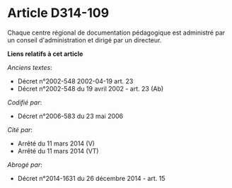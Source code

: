 # Article D314-109

Chaque centre régional de documentation pédagogique est administré par un conseil d'administration et dirigé par un
directeur.

**Liens relatifs à cet article**

_Anciens textes_:

  - Décret n°2002-548 2002-04-19 art. 23
  - Décret n°2002-548 du 19 avril 2002 - art. 23 (Ab)

_Codifié par_:

  - Décret n°2006-583 du 23 mai 2006

_Cité par_:

  - Arrêté du 11 mars 2014 (V)
  - Arrêté du 11 mars 2014 (VT)

_Abrogé par_:

  - Décret n°2014-1631 du 26 décembre 2014 - art. 15
